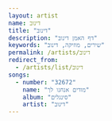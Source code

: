 ```yaml
---
layout: artist
name: דינוב
title: "דינוב"
description: "דף האמן דינוב"
keywords: "שירים, מוזיקה, דינוב"
permalink: /artists/דינוב
redirect_from:
  - /artists/list/דינוב
songs:
  - number: "32672"
    name: "מודים אנחנו לך"
    album: "סינגלים"
    artist: "דינוב"
---
```

